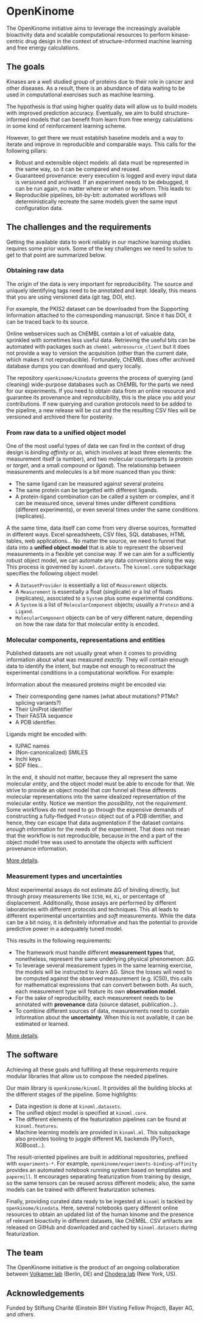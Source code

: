 # OpenKinome

<!-- Written by Jaime Rodríguez-Guerra, Apr 2021 -->

The OpenKinome initiative aims to leverage the increasingly available bioactivity data and scalable computational resources to perform kinase-centric drug design in the context of structure-informed machine learning and free energy calculations.

## The goals

Kinases are a well studied group of proteins due to their role in cancer and other diseases. As a result, there is an abundance of data waiting to be used in computational exercises such as machine learning.

The hypothesis is that using higher quality data will allow us to build models with improved prediction accuracy. Eventually, we aim to build structure-informed models that can benefit from learn from free energy calculations in some kind of reinforcement learning scheme.

However, to get there we must establish baseline models and a way to iterate and improve in reproducible and comparable ways. This calls for the following pillars:

- Robust and extensible object models: all data must be represented in the same way, so it can be compared and reused.
- Guaranteed provenance: every execution is logged and every input data is versioned and archived. If an experiment needs to be debugged, it can be run again, no matter where or when or by whom. This leads to:
- Reproducible pipelines, bit-by-bit: automated workflows will deterministically recreate the same models given the same input configuration data.

## The challenges and the requirements

Getting the available data to work reliably in our machine learning studies requires some prior work. Some of the key challenges we need to solve to get to that point are summarized below.

### Obtaining raw data

The origin of the data is very important for reproducibility. The source and uniquely identifying tags need to be annotated and kept. Ideally, this means that you are using versioned data (git tag, DOI, etc).

For example, the PKIS2 dataset can be downloaded from the Supporting Information attached to the corresponding manuscript. Since it has DOI, it can be traced back to its source.

Online webservices such as ChEMBL contain a lot of valuable data, sprinkled with sometimes less useful data. Retrieving the useful bits can be automated with packages such as `chembl_webresource_client` but it does not provide a way to version the acquisition (other than the current date, which makes it not reproducible). Fortunately, ChEMBL does offer archived database dumps you can download and query locally.

The repository `openkinome/kinodata` governs the process of querying (and cleaning) wide-purpose databases such as ChEMBL for the parts we need for our experiments. If you need to obtain data from an online resource and guarantee its provenance and reproducibility, this is the place you add your contributions. If new querying and curation protocols need to be added to the pipeline, a new release will be cut and the the resulting CSV files will be versioned and archived there for posterity.

### From raw data to a unified object model

One of the most useful types of data we can find in the context of drug design is _binding affinity_ or `ΔG`, which involves at least three elements: the measurement itself (a number), and two molecular counterparts (a protein or _target_, and a small compound or _ligand_). The relationship between measurements and molecules is a bit more nuanced than you think:

- The same ligand can be measured against several proteins
- The same protein can be targetted with different ligands.
- A protein-ligand combination can be called a system or complex, and it can be measured once, several times under different conditions (different experiments), or even several times under the same conditions (replicates).

A the same time, data itself can come from very diverse sources, formatted in different ways. Excel spreadsheets, CSV files, SQL databases, HTML tables, web applications... No matter the source, we need to funnel that data into a **unified object model** that is able to represent the observed measurements in a flexible yet concise way. If we can aim for a sufficiently robust object model, we can automate any data conversions along the way. This process is governed by `kinoml.datasets`. The `kinoml.core` subpackage specifies the following object model:

- A `DatasetProvider` is essentially a list of `Measurement` objects.
- A `Measurement` is essentially a float (singlicate) or a list of floats (replicates), associated to a `System` plus some experimental conditions.
- A `System` is a list of `MolecularComponent` objects; usually a `Protein` and a `Ligand`.
- `MolecularComponent` objects can be of very different nature, depending on how the raw data for that molecular entity is encoded.

### Molecular components, representations and entities

Published datasets are not usually great when it comes to providing information about what was measured _exactly_. They will contain enough data to identify the intent, but maybe not enough to reconstruct the experimental conditions in a computational workflow. For example:

Information about the measured proteins might be encoded via:

- Their corresponding gene names (what about mutations? PTMs? splicing variants?)
- Their UniProt identifier
- Their FASTA sequence
- A PDB identifier.

Ligands might be encoded with:

- IUPAC names
- (Non-canonicalized) SMILES
- Inchi keys
- SDF files...

In the end, it should not matter, because they all represent the same molecular _entity_, and the object model must be able to encode for that. We strive to provide an object model that _can_ funnel all these differents molecular representations into the same idealized representation of the molecular entity. Notice we mention the _possibility_, not the _requirement_. Some workflows do not need to go through the expensive demands of constructing a fully-fledged `Protein` object out of a PDB identifier, and hence, they can escape that data augmentation if the dataset contains _enough_ information for the needs of the experiment. That does not mean that the workflow is not reproducible, because in the end a part of the object model tree was used to annotate the objects with sufficient provenance information.

[More details](#kinoml-object-model).

### Measurement types and uncertainties

Most experimental assays do not estimate ΔG of binding directly, but through proxy measurements like `IC50`, `Kd`, `Ki`, or percentage of displacement. Additionally, those assays are performed by different laboratories with different protocols and techniques. This all leads to different experimental uncertainties and _soft_ measurements. While the data can be a bit noisy, it is definitely informative and has the potential to provide predictive power in a adequately tuned model.

This results in the following requirements:

- The framework must handle different **measurement types** that, nonetheless, represent the same underlying physical phenomenon: ΔG.
- To leverage several measurement types in the same learning exercise, the models will be instructed to _learn_ ΔG. Since the losses will need to be computed against the observed measurement (e.g. IC50), this calls for mathematical expressions that can convert between both. As such, each measurement type will feature its own **observation model**.
- For the sake of reproducibility, each measurement needs to be annotated with **provenance** data (source dataset, publication...).
- To combine different sources of data, measurements need to contain information about the **uncertainty**. When this is not available, it can be estimated or learned.

[More details](#kinoml-measurement-types).

## The software

Achieving all these goals and fulfilling all these requirements require modular libraries that allow us to compose the needed pipelines.

Our main library is `openkinome/kinoml`. It provides all the building blocks at the different stages of the pipeline. Some highlights:

- Data ingestion is done at `kinoml.datasets`.
- The unified object model is specified at `kinoml.core`.
- The different elements of the featurization pipelines can be found at `kinoml.features`.
- Machine learning models are provided in `kinoml.ml`. This subpackage also provides tooling to juggle different ML backends (PyTorch, XGBoost...).

The result-oriented pipelines are built in additional repositories, prefixed with `experiments-*`. For example, `openkinome/experiments-binding-affinity` provides an automated notebook running system based on templates and `papermill`. It encourages separating featurization from training by design, so the same tensors can be reused across different models; also, the same models can be trained with different featurization schemes.

Finally, providing curated data ready to be ingested at `kinoml` is tackled by `openkinome/kinodata`. Here, several notebooks query different online resources to obtain an updated list of the human kinome and the presence of relevant bioactivity in different datasets, like ChEMBL. CSV artifacts are released on GitHub and downloaded and cached by `kinoml.datasets` during featurization.

## The team

The OpenKinome initiative is the product of an ongoing collaboration between [Volkamer lab](https://volkamerlab.org/) (Berlin, DE) and [Chodera lab](https://www.choderalab.org/) (New York, US).

## Acknowledgements

Funded by Stiftung Charité (Einstein BIH Visiting Fellow Project), Bayer AG, and others.
